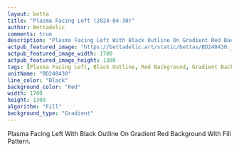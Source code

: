 ```yaml
---
layout: betta
title: "Plasma Facing Left (2024-04-30)"
author: Bettadelic
comments: true
description: "Plasma Facing Left With Black Outline On Gradient Red Background With Fill Pattern."
actpub_featured_image: "https://bettadelic.art/static/bettas/BD240430.jpg"
actpub_featured_image_width: 1700
actpub_featured_image_height: 1300
tags: [Plasma Facing Left, Black Outline, Red Background, Gradient Background Pattern, Fill Pattern, April 2024]
unitName: "BD240430"
line_color: "Black"
background_color: "Red"
width: 1700
height: 1300
algorithm: "Fill"
background_type: "Gradient"
---
```


Plasma Facing Left With Black Outline On Gradient Red Background With Fill Pattern.
